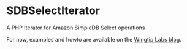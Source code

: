 SDBSelectIterator
=================

A PHP Iterator for Amazon SimpleDB Select operations

For now, examples and howto are available on the [Wingtip Labs blog](http://www.wingtiplabs.com/blog/posts/2013/02/04/a-php-iterator-for-amazon-simpledb/).
